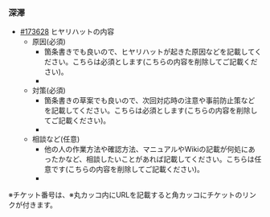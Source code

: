 ### 深澤
- [#173628](https://redmine-web.keyence.co.jp/issues/173628) ヒヤリハットの内容
  - 原因(必須)
    - 箇条書きでも良いので、ヒヤリハットが起きた原因などを記載してください。こちらは必須とします(こちらの内容を削除してご記載ください)。
    - 
  - 対策(必須)
    - 箇条書きの草案でも良いので、次回対応時の注意や事前防止策などを記載してください。こちらは必須とします(こちらの内容を削除してご記載ください)。
    - 
  - 相談など(任意)
    - 他の人の作業方法や確認方法、マニュアルやWikiの記載が何処にあったかなど、相談したいことがあれば記載してください。こちらは任意です(こちらの内容を削除してご記載ください)。
    - 
※チケット番号は、※丸カッコ内にURLを記載すると角カッコにチケットのリンクが付きます。